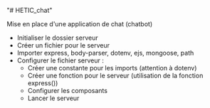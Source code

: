 "# HETIC_chat" 

Mise en place d'une application de chat (chatbot)

- Initialiser le dossier serveur
- Créer un fichier pour le serveur
- Importer express, body-parser, dotenv, ejs, mongoose, path
- Configurer le fichier serveur :
    - Créer une constante pour les imports (attention à dotenv)
    - Créer une fonction pour le serveur (utilisation de la fonction express())
    - Configurer les composants
    - Lancer le serveur
